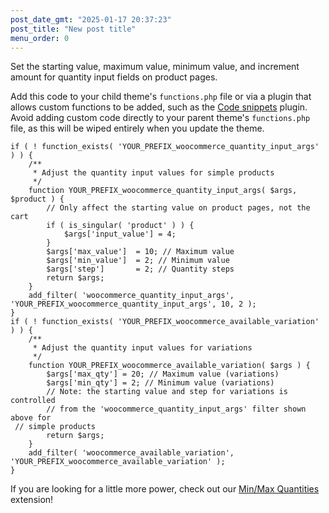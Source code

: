 ```yaml
---
post_date_gmt: "2025-01-17 20:37:23"
post_title: "New post title"
menu_order: 0
---
```


Set the starting value, maximum value, minimum value, and increment amount for quantity input fields on product pages.

Add this code to your child theme's `functions.php` file or via a plugin that allows custom functions to be added, such as the [Code snippets](https://wordpress.org/plugins/code-snippets/) plugin. Avoid adding custom code directly to your parent theme's `functions.php` file, as this will be wiped entirely when you update the theme.

```
if ( ! function_exists( 'YOUR_PREFIX_woocommerce_quantity_input_args' ) ) {
	/**
	 * Adjust the quantity input values for simple products
	 */
	function YOUR_PREFIX_woocommerce_quantity_input_args( $args, $product ) {
		// Only affect the starting value on product pages, not the cart
		if ( is_singular( 'product' ) ) {
			$args['input_value'] = 4;
		}
		$args['max_value'] 	= 10; // Maximum value
		$args['min_value'] 	= 2; // Minimum value
		$args['step'] 		= 2; // Quantity steps
		return $args;
	}
	add_filter( 'woocommerce_quantity_input_args', 'YOUR_PREFIX_woocommerce_quantity_input_args', 10, 2 );
}
if ( ! function_exists( 'YOUR_PREFIX_woocommerce_available_variation' ) ) {
	/**
	 * Adjust the quantity input values for variations
	 */
	function YOUR_PREFIX_woocommerce_available_variation( $args ) {
		$args['max_qty'] = 20; // Maximum value (variations)
		$args['min_qty'] = 2; // Minimum value (variations)
		// Note: the starting value and step for variations is controlled
		// from the 'woocommerce_quantity_input_args' filter shown above for
 // simple products
		return $args;
	}
	add_filter( 'woocommerce_available_variation', 'YOUR_PREFIX_woocommerce_available_variation' );
}
```

If you are looking for a little more power, check out our [Min/Max Quantities](https://woocommerce.com/products/minmax-quantities) extension!

